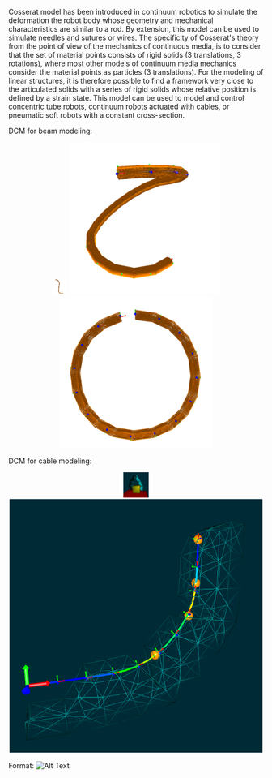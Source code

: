 Cosserat model has been introduced in continuum robotics to simulate the deformation the robot body whose geometry and mechanical characteristics are similar to a rod.
By extension, this model can be used to simulate needles and sutures or wires.
The specificity of Cosserat's theory from the point of view of the mechanics of continuous media, is to consider that the set of material points consists of rigid solids (3 translations, 3 rotations), where most other models of continuum media mechanics consider the material points as particles (3 translations).
For the modeling of linear structures, it is therefore possible to find a framework very close to the articulated solids with a series of rigid solids whose relative position is defined by a strain state.
This model can be used to model and control concentric tube robots, continuum robots actuated with cables, or pneumatic soft robots with a constant cross-section.

DCM for beam modeling:
<p align="center">
  <img src="/doc/images/actuationConstraint_1.png" width="30O" title="Actuation 1">
  <img src="/doc/images/actuationConstraint_2.png" width="300" title="Actuation 2">
  <img src="doc/images/circleActuationConstraint.png" width="300" title="Actuation 3">
</p>

DCM for cable modeling:
<p align="center">
  <img src="/scenes/mesh/cosseratgripper_2.png" width="50O" title="Actuation 1">
  <img src="/doc/images/tenCossseratSections.png" width="500" title="Ten section ">
</p>

Format: ![Alt Text](url)
